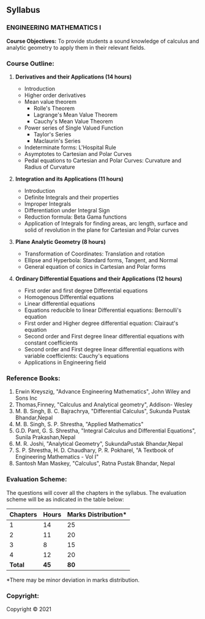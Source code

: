 ## Syllabus

### **ENGINEERING MATHEMATICS I**

**Course Objectives:** To provide students a sound knowledge of calculus and analytic geometry to apply them in their relevant fields.

### **Course Outline:**

1. **Derivatives and their Applications (14 hours)**
    * Introduction
    * Higher order derivatives
    * Mean value theorem
        * Rolle's Theorem
        * Lagrange's Mean Value Theorem
        * Cauchy's Mean Value Theorem
    * Power series of Single Valued Function
        * Taylor's Series
        * Maclaurin's Series
    * Indeterminate forms: L'Hospital Rule
    * Asymptotes to Cartesian and Polar Curves
    * Pedal equations to Cartesian and Polar Curves: Curvature and Radius of Curvature

2. **Integration and its Applications (11 hours)**
    * Introduction
    * Definite Integrals and their properties
    * Improper Integrals
    * Differentiation under Integral Sign
    * Reduction formula: Beta Gama functions
    * Application of Integrals for finding areas, arc length, surface and solid of revolution in the plane for Cartesian and Polar curves

3. **Plane Analytic Geometry (8 hours)**
    * Transformation of Coordinates: Translation and rotation
    * Ellipse and Hyperbola: Standard forms, Tangent, and Normal
    * General equation of conics in Cartesian and Polar forms

4. **Ordinary Differential Equations and their Applications (12 hours)**
    * First order and first degree Differential equations
    * Homogenous Differential equations
    * Linear differential equations
    * Equations reducible to linear Differential equations: Bernoulli's equation
    * First order and Higher degree differential equation: Clairaut's equation
    * Second order and First degree linear differential equations with constant coefficients
    * Second order and First degree linear differential equations with variable coefficients: Cauchy's equations
    * Applications in Engineering field

### **Reference Books:**

1. Erwin Kreyszig, "Advance Engineering Mathematics", John Wiley and Sons Inc
2. Thomas,Finney, "Calculus and Analytical geometry", Addison- Wesley
3. M. B. Singh, B. C. Bajrachrya, "Differential Calculus", Sukunda Pustak Bhandar,Nepal
4. M. B. Singh, S. P. Shrestha, "Applied Mathematics"
5. G.D. Pant, G. S. Shrestha, "Integral Calculus and Differential Equations", Sunila Prakashan,Nepal
6. M. R. Joshi, "Analytical Geometry", SukundaPustak Bhandar,Nepal
7. S. P. Shrestha, H. D. Chaudhary, P. R. Pokharel, "A Textbook of Engineering Mathematics - Vol I"
8. Santosh Man Maskey, "Calculus", Ratna Pustak Bhandar, Nepal

### **Evaluation Scheme:**

The questions will cover all the chapters in the syllabus. The evaluation scheme will be as indicated in the table below:

| Chapters | Hours | Marks Distribution* |
|---|---|---|
| 1 | 14 | 25 |
| 2 | 11 | 20 |
| 3 | 8 | 15 |
| 4 | 12 | 20 |
| **Total** | **45** | **80** |

*There may be minor deviation in marks distribution.

### **Copyright:**

Copyright © 2021 
